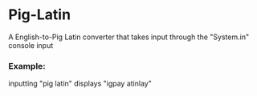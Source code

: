 # Pig-Latin
A English-to-Pig Latin converter that takes input through the "System.in" console input

### Example:
inputting "pig latin" displays "igpay atinlay"
